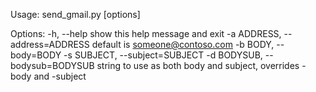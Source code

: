 


Usage: send_gmail.py [options]

Options:
  -h, --help            show this help message and exit
  -a ADDRESS, --address=ADDRESS
                        default is someone@contoso.com
  -b BODY, --body=BODY
  -s SUBJECT, --subject=SUBJECT
  -d BODYSUB, --bodysub=BODYSUB
                        string to use as both body and subject, overrides
                        -body and -subject
